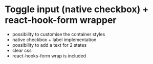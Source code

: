 # Toggle input (native checkbox) + react-hook-form wrapper

- possibility to customise the container styles
- native checkbox + label implementation
- possibility to add a text for 2 states
- clear css
- react-hooks-form wrap is included

